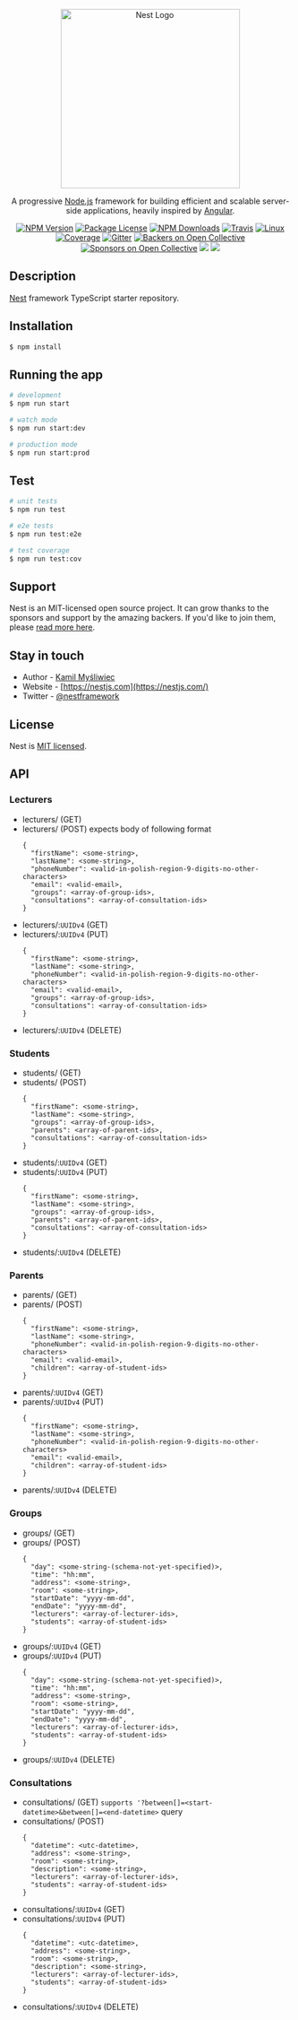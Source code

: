 <p align="center">
  <a href="http://nestjs.com/" target="blank"><img src="https://nestjs.com/img/logo_text.svg" width="320" alt="Nest Logo" /></a>
</p>

[travis-image]: https://api.travis-ci.org/nestjs/nest.svg?branch=master
[travis-url]: https://travis-ci.org/nestjs/nest
[linux-image]: https://img.shields.io/travis/nestjs/nest/master.svg?label=linux
[linux-url]: https://travis-ci.org/nestjs/nest

  <p align="center">A progressive <a href="http://nodejs.org" target="blank">Node.js</a> framework for building efficient and scalable server-side applications, heavily inspired by <a href="https://angular.io" target="blank">Angular</a>.</p>
    <p align="center">
<a href="https://www.npmjs.com/~nestjscore"><img src="https://img.shields.io/npm/v/@nestjs/core.svg" alt="NPM Version" /></a>
<a href="https://www.npmjs.com/~nestjscore"><img src="https://img.shields.io/npm/l/@nestjs/core.svg" alt="Package License" /></a>
<a href="https://www.npmjs.com/~nestjscore"><img src="https://img.shields.io/npm/dm/@nestjs/core.svg" alt="NPM Downloads" /></a>
<a href="https://travis-ci.org/nestjs/nest"><img src="https://api.travis-ci.org/nestjs/nest.svg?branch=master" alt="Travis" /></a>
<a href="https://travis-ci.org/nestjs/nest"><img src="https://img.shields.io/travis/nestjs/nest/master.svg?label=linux" alt="Linux" /></a>
<a href="https://coveralls.io/github/nestjs/nest?branch=master"><img src="https://coveralls.io/repos/github/nestjs/nest/badge.svg?branch=master#5" alt="Coverage" /></a>
<a href="https://gitter.im/nestjs/nestjs?utm_source=badge&utm_medium=badge&utm_campaign=pr-badge&utm_content=body_badge"><img src="https://badges.gitter.im/nestjs/nestjs.svg" alt="Gitter" /></a>
<a href="https://opencollective.com/nest#backer"><img src="https://opencollective.com/nest/backers/badge.svg" alt="Backers on Open Collective" /></a>
<a href="https://opencollective.com/nest#sponsor"><img src="https://opencollective.com/nest/sponsors/badge.svg" alt="Sponsors on Open Collective" /></a>
  <a href="https://paypal.me/kamilmysliwiec"><img src="https://img.shields.io/badge/Donate-PayPal-dc3d53.svg"/></a>
  <a href="https://twitter.com/nestframework"><img src="https://img.shields.io/twitter/follow/nestframework.svg?style=social&label=Follow"></a>
</p>
  <!--[![Backers on Open Collective](https://opencollective.com/nest/backers/badge.svg)](https://opencollective.com/nest#backer)
  [![Sponsors on Open Collective](https://opencollective.com/nest/sponsors/badge.svg)](https://opencollective.com/nest#sponsor)-->

## Description

[Nest](https://github.com/nestjs/nest) framework TypeScript starter repository.

## Installation

```bash
$ npm install
```

## Running the app

```bash
# development
$ npm run start

# watch mode
$ npm run start:dev

# production mode
$ npm run start:prod
```

## Test

```bash
# unit tests
$ npm run test

# e2e tests
$ npm run test:e2e

# test coverage
$ npm run test:cov
```

## Support

Nest is an MIT-licensed open source project. It can grow thanks to the sponsors and support by the amazing backers. If you'd like to join them, please [read more here](https://docs.nestjs.com/support).

## Stay in touch

- Author - [Kamil Myśliwiec](https://kamilmysliwiec.com)
- Website - [https://nestjs.com](https://nestjs.com/)
- Twitter - [@nestframework](https://twitter.com/nestframework)

## License

Nest is [MIT licensed](LICENSE).

## API

### Lecturers

- lecturers/ (GET)
- lecturers/ (POST) expects body of following format
  ```
  {
    "firstName": <some-string>,
    "lastName": <some-string>,
    "phoneNumber": <valid-in-polish-region-9-digits-no-other-characters>
    "email": <valid-email>,
    "groups": <array-of-group-ids>,
    "consultations": <array-of-consultation-ids>
  }
  ```
- lecturers/:`UUIDv4` (GET)
- lecturers/:`UUIDv4` (PUT)
  ```
  {
    "firstName": <some-string>,
    "lastName": <some-string>,
    "phoneNumber": <valid-in-polish-region-9-digits-no-other-characters>
    "email": <valid-email>,
    "groups": <array-of-group-ids>,
    "consultations": <array-of-consultation-ids>
  }
  ```
- lecturers/:`UUIDv4` (DELETE)

### Students

- students/ (GET)
- students/ (POST)
  ```
  {
    "firstName": <some-string>,
    "lastName": <some-string>,
    "groups": <array-of-group-ids>,
    "parents": <array-of-parent-ids>,
    "consultations": <array-of-consultation-ids>
  }
  ```
- students/:`UUIDv4` (GET)
- students/:`UUIDv4` (PUT)
  ```
  {
    "firstName": <some-string>,
    "lastName": <some-string>,
    "groups": <array-of-group-ids>,
    "parents": <array-of-parent-ids>,
    "consultations": <array-of-consultation-ids>
  }
  ```
- students/:`UUIDv4` (DELETE)

### Parents

- parents/ (GET)
- parents/ (POST)
  ```
  {
    "firstName": <some-string>,
    "lastName": <some-string>,
    "phoneNumber": <valid-in-polish-region-9-digits-no-other-characters>
    "email": <valid-email>,
    "children": <array-of-student-ids>
  }
  ```
- parents/:`UUIDv4` (GET)
- parents/:`UUIDv4` (PUT)
  ```
  {
    "firstName": <some-string>,
    "lastName": <some-string>,
    "phoneNumber": <valid-in-polish-region-9-digits-no-other-characters>
    "email": <valid-email>,
    "children": <array-of-student-ids>
  }
  ```
- parents/:`UUIDv4` (DELETE)

### Groups

- groups/ (GET)
- groups/ (POST)
  ```
  {
    "day": <some-string-(schema-not-yet-specified)>,
    "time": "hh:mm",
    "address": <some-string>,
    "room": <some-string>,
    "startDate": "yyyy-mm-dd",
    "endDate": "yyyy-mm-dd",
    "lecturers": <array-of-lecturer-ids>,
    "students": <array-of-student-ids>
  }
  ```
- groups/:`UUIDv4` (GET)
- groups/:`UUIDv4` (PUT)
  ```
  {
    "day": <some-string-(schema-not-yet-specified)>,
    "time": "hh:mm",
    "address": <some-string>,
    "room": <some-string>,
    "startDate": "yyyy-mm-dd",
    "endDate": "yyyy-mm-dd",
    "lecturers": <array-of-lecturer-ids>,
    "students": <array-of-student-ids>
  }
  ```
- groups/:`UUIDv4` (DELETE)

### Consultations

- consultations/ (GET)
  `supports '?between[]=<start-datetime>&between[]=<end-datetime>` query
- consultations/ (POST)
  ```
  {
    "datetime": <utc-datetime>,
    "address": <some-string>,
    "room": <some-string>,
    "description": <some-string>,
    "lecturers": <array-of-lecturer-ids>,
    "students": <array-of-student-ids>
  }
  ```
- consultations/:`UUIDv4` (GET)
- consultations/:`UUIDv4` (PUT)
  ```
  {
    "datetime": <utc-datetime>,
    "address": <some-string>,
    "room": <some-string>,
    "description": <some-string>,
    "lecturers": <array-of-lecturer-ids>,
    "students": <array-of-student-ids>
  }
  ```
- consultations/:`UUIDv4` (DELETE)
